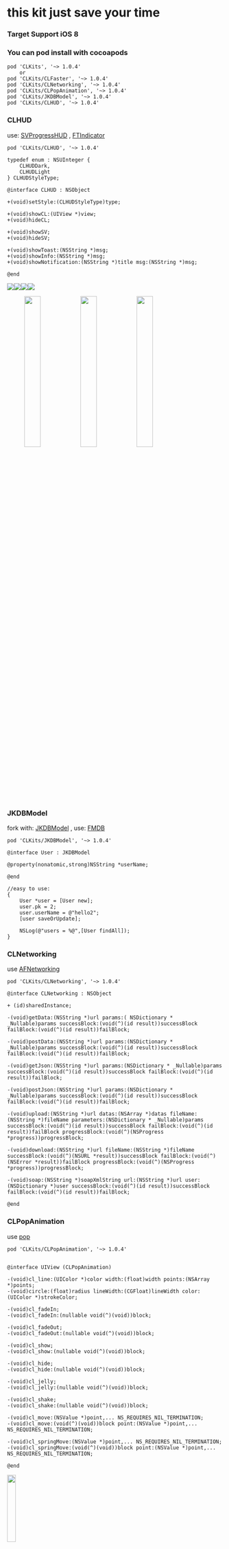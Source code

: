 # this kit just save your time
### Target Support iOS 8
### You can pod install with cocoapods

```
pod 'CLKits', '~> 1.0.4'
	or   
pod 'CLKits/CLFaster', '~> 1.0.4'
pod 'CLKits/CLNetworking', '~> 1.0.4'
pod 'CLKits/CLPopAnimation', '~> 1.0.4'
pod 'CLKits/JKDBModel', '~> 1.0.4'
pod 'CLKits/CLHUD', '~> 1.0.4'
```

### CLHUD
use: [SVProgressHUD](https://github.com/SVProgressHUD/SVProgressHUD) , [FTIndicator](https://github.com/liufengting/FTIndicator)

```
pod 'CLKits/CLHUD', '~> 1.0.4'
```

```
typedef enum : NSUInteger {
    CLHUDDark,
    CLHUDLight
} CLHUDStyleType;

@interface CLHUD : NSObject

+(void)setStyle:(CLHUDStyleType)type;

+(void)showCL:(UIView *)view;
+(void)hideCL;

+(void)showSV;
+(void)hideSV;

+(void)showToast:(NSString *)msg;
+(void)showInfo:(NSString *)msg;
+(void)showNotification:(NSString *)title msg:(NSString *)msg;

@end
```
![](Resources/3.png)_![](Resources/1.png)_![](Resources/2.png)_![](Resources/4.png)_

<figure class="third">
	<img src="Resources/hud1.png" width="30%">
	<img src="Resources/hud2.png" width="30%">
	<img src="Resources/hud3.png" width="30%">
</figure>


### JKDBModel
fork with: [JKDBModel](https://github.com/Joker-King/JKDBModel)
, use: [FMDB](https://github.com/ccgus/fmdb)

```
pod 'CLKits/JKDBModel', '~> 1.0.4'
```

```
@interface User : JKDBModel

@property(nonatomic,strong)NSString *userName;

@end

//easy to use:
{
	User *user = [User new];
	user.pk = 2;
	user.userName = @"hello2";
	[user saveOrUpdate];
	    
	NSLog(@"users = %@",[User findAll]);
}
```


### CLNetworking
use [AFNetworking](https://github.com/AFNetworking/AFNetworking)

```
pod 'CLKits/CLNetworking', '~> 1.0.4'
```
```
@interface CLNetworking : NSObject

+ (id)sharedInstance;

-(void)getData:(NSString *)url params:( NSDictionary * _Nullable)params successBlock:(void(^)(id result))successBlock failBlock:(void(^)(id result))failBlock;

-(void)postData:(NSString *)url params:(NSDictionary * _Nullable)params successBlock:(void(^)(id result))successBlock failBlock:(void(^)(id result))failBlock;

-(void)getJson:(NSString *)url params:(NSDictionary * _Nullable)params successBlock:(void(^)(id result))successBlock failBlock:(void(^)(id result))failBlock;

-(void)postJson:(NSString *)url params:(NSDictionary * _Nullable)params successBlock:(void(^)(id result))successBlock failBlock:(void(^)(id result))failBlock;

-(void)upload:(NSString *)url datas:(NSArray *)datas fileName:(NSString *)fileName parameters:(NSDictionary * _Nullable)params successBlock:(void(^)(id result))successBlock failBlock:(void(^)(id result))failBlock progressBlock:(void(^)(NSProgress *progress))progressBlock;

-(void)download:(NSString *)url fileName:(NSString *)fileName successBlock:(void(^)(NSURL *result))successBlock failBlock:(void(^)(NSError *result))failBlock progressBlock:(void(^)(NSProgress *progress))progressBlock;

-(void)soap:(NSString *)soapXmlString url:(NSString *)url user:(NSDictionary *)user successBlock:(void(^)(id result))successBlock failBlock:(void(^)(id result))failBlock;

@end
```

### CLPopAnimation
use [pop](https://github.com/facebook/pop)

```
pod 'CLKits/CLPopAnimation', '~> 1.0.4'
```
```

@interface UIView (CLPopAnimation)

-(void)cl_line:(UIColor *)color width:(float)width points:(NSArray *)points;
-(void)circle:(float)radius lineWidth:(CGFloat)lineWidth color:(UIColor *)strokeColor;

-(void)cl_fadeIn;
-(void)cl_fadeIn:(nullable void(^)(void))block;

-(void)cl_fadeOut;
-(void)cl_fadeOut:(nullable void(^)(void))block;

-(void)cl_show;
-(void)cl_show:(nullable void(^)(void))block;

-(void)cl_hide;
-(void)cl_hide:(nullable void(^)(void))block;

-(void)cl_jelly;
-(void)cl_jelly:(nullable void(^)(void))block;

-(void)cl_shake;
-(void)cl_shake:(nullable void(^)(void))block;

-(void)cl_move:(NSValue *)point,... NS_REQUIRES_NIL_TERMINATION;
-(void)cl_move:(void(^)(void))block point:(NSValue *)point,... NS_REQUIRES_NIL_TERMINATION;

-(void)cl_springMove:(NSValue *)point,... NS_REQUIRES_NIL_TERMINATION;
-(void)cl_springMove:(void(^)(void))block point:(NSValue *)point,... NS_REQUIRES_NIL_TERMINATION;

@end
```
<img src="Resources/CLPopAnimation.gif" width="20%">
